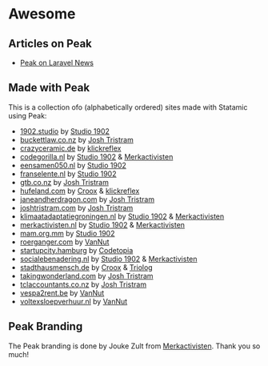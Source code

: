 # Awesome

## Articles on Peak
* [Peak on Laravel News](https://laravel-news.com/statamic-peak)

## Made with Peak
This is a collection ofo (alphabetically ordered) sites made with Statamic using Peak:

* [1902.studio](https://1902.studio) by [Studio 1902](https://1902.studio)
* [buckettlaw.co.nz](https://buckettlaw.co.nz) by [Josh Tristram](https://joshtristram.com)
* [crazyceramic.de](https://www.crazyceramic.de) by [klickreflex](https://twitter.com/klickreflex)
* [codegorilla.nl](https://codegorilla.nl)  by [Studio 1902](https://studio1902.nl) & [Merkactivisten](https://merkactivisten.nl)
* [eensamen050.nl](https://eensamen050.nl) by [Studio 1902](https://studio1902.nl)
* [franselente.nl](https://franselente.nl) by [Studio 1902](https://studio1902.nl)
* [gtb.co.nz](https://gtb.co.nz) by [Josh Tristram](https://joshtristram.com)
* [hufeland.com](https://hufeland.com) by [Croox](https://croox.com) & [klickreflex](https://twitter.com/klickreflex)
* [janeandherdragon.com](https://janeandherdragon.com) by [Josh Tristram](https://joshtristram.com)
* [joshtristram.com](https://joshtristram.com) by [Josh Tristram](https://joshtristram.com)
* [klimaatadaptatiegroningen.nl](https://klimaatadaptatiegroningen.nl) by [Studio 1902](https://studio1902.nl) & [Merkactivisten](https://merkactivisten.nl)
* [merkactivisten.nl](https://merkactivisten.nl) by [Studio 1902](https://studio1902.nl) & [Merkactivisten](https://merkactivisten.nl)
* [mam.org.mm](https://mam.org.mm) by [Studio 1902](https://studio1902.nl)
* [roerganger.com](https://roerganger.com) by [VanNut](https://vannut.nl)
* [startupcity.hamburg](https://startupcity.hamburg) by [Codetopia](https://codetopia.de)
* [socialebenadering.nl](https://socialebenadering.nl) by [Studio 1902](https://1902.studio) & [Merkactivisten](https://merkactivisten.nl)
* [stadthausmensch.de](https://stadthausmensch.de) by [Croox](https://croox.com) & [Triolog](https://www.triolog-web.de)
* [takingwonderland.com](https://takingwonderland.com) by [Josh Tristram](https://joshtristram.com)
* [tclaccountants.co.nz](https://www.tclaccountants.co.nz) by [Josh Tristram](https://joshtristram.com)
* [vespa2rent.be](https://vespa2rent.be) by [VanNut](https://vannut.nl)
* [voltexsloepverhuur.nl](https://voltexsloepverhuur.nl) by [VanNut](https://vannut.nl)


## Peak Branding

The Peak branding is done by Jouke Zult from [Merkactivisten](https://merkactivisten.nl). Thank you so much!
